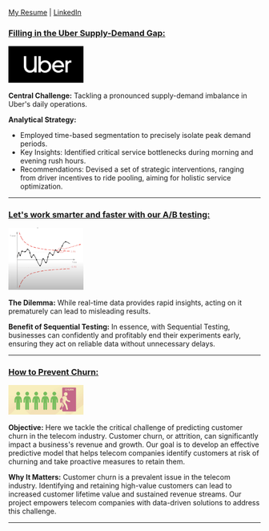 [My Resume](./resume.md) | [LinkedIn](https://www.linkedin.com/in/anshul-kumar-96570713a/) 

### [Filling in the Uber Supply-Demand Gap:](./Uber-supply-demand.md)
[<img src="./assets/images/uberlogo.png" alt="uberlogo" width="150" />](./Uber-supply-demand.md)

**Central Challenge:** Tackling a pronounced supply-demand imbalance in Uber's daily operations.

**Analytical Strategy:**
- Employed time-based segmentation to precisely isolate peak demand periods.
- Key Insights: Identified critical service bottlenecks during morning and evening rush hours.
- Recommendations: Devised a set of strategic interventions, ranging from driver incentives to ride pooling, aiming for holistic service optimization.

---

### [Let's work smarter and faster with our A/B testing:](./sequential_testing.md)

[<img src="./assets/images/sequential.png" alt="uberlogo" width="150" />](./sequential_testing.md)

**The Dilemma:** While real-time data provides rapid insights, acting on it prematurely can lead to misleading results.
  
**Benefit of Sequential Testing:**
In essence, with Sequential Testing, businesses can confidently and profitably end their experiments early, ensuring they act on reliable data without unnecessary delays.

---

### [How to Prevent Churn:](./solution_telecom_churn.md)

[<img src="./assets/images/churn.png" alt="uberlogo" width="150" />](./solution_telecom_churn.md)

**Objective:** Here we tackle the critical challenge of predicting customer churn in the telecom industry. Customer churn, or attrition, can significantly impact a business's revenue and growth. Our goal is to develop an effective predictive model that helps telecom companies identify customers at risk of churning and take proactive measures to retain them.

**Why It Matters:** Customer churn is a prevalent issue in the telecom industry. Identifying and retaining high-value customers can lead to increased customer lifetime value and sustained revenue streams. Our project empowers telecom companies with data-driven solutions to address this challenge.

---
